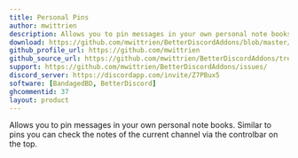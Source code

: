 ```yaml
---
title: Personal Pins
author: mwittrien
description: Allows you to pin messages in your own personal note books. Similar to pins you can check the notes of the current channel via the controlbar on the top.
download: https://github.com/mwittrien/BetterDiscordAddons/blob/master/Plugins/PersonalPins/PersonalPins.plugin.js
github_profile_url: https://github.com/mwittrien
github_source_url: https://github.com/mwittrien/BetterDiscordAddons/tree/master/Plugins/PersonalPins
support: https://github.com/mwittrien/BetterDiscordAddons/issues/
discord_server: https://discordapp.com/invite/Z7PBux5
software: [BandagedBD, BetterDiscord]
ghcommentid: 37
layout: product
---
```

Allows you to pin messages in your own personal note books. Similar to pins you can check the notes of the current channel via the controlbar on the top.